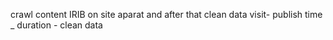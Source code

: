 crawl content IRIB on site aparat and after that 
clean data visit- publish time _ duration - clean data 